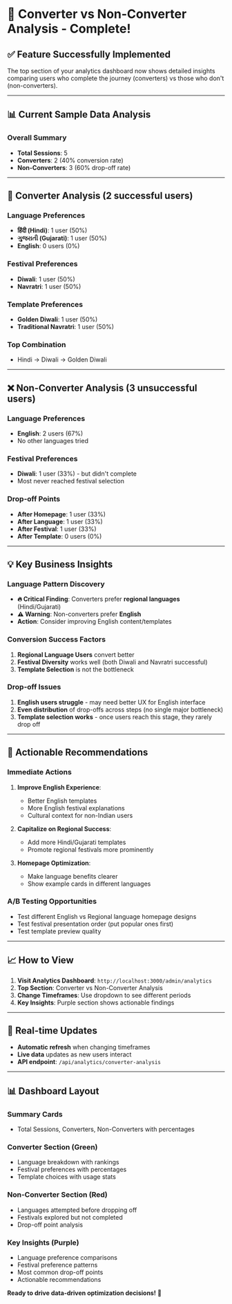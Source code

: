 # 👥 Converter vs Non-Converter Analysis - Complete!

## ✅ **Feature Successfully Implemented**

The top section of your analytics dashboard now shows detailed insights comparing users who complete the journey (converters) vs those who don't (non-converters).

---

## 📊 **Current Sample Data Analysis**

### **Overall Summary**
- **Total Sessions**: 5
- **Converters**: 2 (40% conversion rate)
- **Non-Converters**: 3 (60% drop-off rate)

---

## 🎯 **Converter Analysis (2 successful users)**

### **Language Preferences**
- **हिंदी (Hindi)**: 1 user (50%)
- **ગુજરાતી (Gujarati)**: 1 user (50%)
- **English**: 0 users (0%)

### **Festival Preferences**
- **Diwali**: 1 user (50%)
- **Navratri**: 1 user (50%)

### **Template Preferences**
- **Golden Diwali**: 1 user (50%)
- **Traditional Navratri**: 1 user (50%)

### **Top Combination**
- Hindi → Diwali → Golden Diwali

---

## ❌ **Non-Converter Analysis (3 unsuccessful users)**

### **Language Preferences**
- **English**: 2 users (67%)
- No other languages tried

### **Festival Preferences**
- **Diwali**: 1 user (33%) - but didn't complete
- Most never reached festival selection

### **Drop-off Points**
- **After Homepage**: 1 user (33%)
- **After Language**: 1 user (33%)
- **After Festival**: 1 user (33%)
- **After Template**: 0 users (0%)

---

## 💡 **Key Business Insights**

### **Language Pattern Discovery**
- **🔥 Critical Finding**: Converters prefer **regional languages** (Hindi/Gujarati)
- **⚠️ Warning**: Non-converters prefer **English**
- **Action**: Consider improving English content/templates

### **Conversion Success Factors**
1. **Regional Language Users** convert better
2. **Festival Diversity** works well (both Diwali and Navratri successful)
3. **Template Selection** is not the bottleneck

### **Drop-off Issues**
1. **English users struggle** - may need better UX for English interface
2. **Even distribution** of drop-offs across steps (no single major bottleneck)
3. **Template selection works** - once users reach this stage, they rarely drop off

---

## 🎯 **Actionable Recommendations**

### **Immediate Actions**
1. **Improve English Experience**:
   - Better English templates
   - More English festival explanations
   - Cultural context for non-Indian users

2. **Capitalize on Regional Success**:
   - Add more Hindi/Gujarati templates
   - Promote regional festivals more prominently

3. **Homepage Optimization**:
   - Make language benefits clearer
   - Show example cards in different languages

### **A/B Testing Opportunities**
- Test different English vs Regional language homepage designs
- Test festival presentation order (put popular ones first)
- Test template preview quality

---

## 📈 **How to View**

1. **Visit Analytics Dashboard**: `http://localhost:3000/admin/analytics`
2. **Top Section**: Converter vs Non-Converter Analysis
3. **Change Timeframes**: Use dropdown to see different periods
4. **Key Insights**: Purple section shows actionable findings

---

## 🔄 **Real-time Updates**

- **Automatic refresh** when changing timeframes
- **Live data** updates as new users interact
- **API endpoint**: `/api/analytics/converter-analysis`

---

## 📊 **Dashboard Layout**

### **Summary Cards**
- Total Sessions, Converters, Non-Converters with percentages

### **Converter Section (Green)**
- Language breakdown with rankings
- Festival preferences with percentages
- Template choices with usage stats

### **Non-Converter Section (Red)**
- Languages attempted before dropping off
- Festivals explored but not completed
- Drop-off point analysis

### **Key Insights (Purple)**
- Language preference comparisons
- Festival preference patterns
- Most common drop-off points
- Actionable recommendations

**Ready to drive data-driven optimization decisions!** 🚀